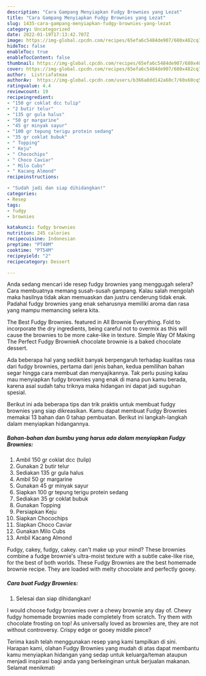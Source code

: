 ```yaml
---
description: "Cara Gampang Menyiapkan Fudgy Brownies yang Lezat"
title: "Cara Gampang Menyiapkan Fudgy Brownies yang Lezat"
slug: 1435-cara-gampang-menyiapkan-fudgy-brownies-yang-lezat
category: Uncategorized
date: 2022-01-19T17:13:42.707Z
image: https://img-global.cpcdn.com/recipes/65efa6c5484de907/680x482cq70/fudgy-brownies-foto-resep-utama.jpg
hideToc: false
enableToc: true
enableTocContent: false
thumbnail: https://img-global.cpcdn.com/recipes/65efa6c5484de907/680x482cq70/fudgy-brownies-foto-resep-utama.jpg
cover: https://img-global.cpcdn.com/recipes/65efa6c5484de907/680x482cq70/fudgy-brownies-foto-resep-utama.jpg
author:  Listriafatmaa
authorAv:  https://img-global.cpcdn.com/users/b366a8dd142a60c7/60x60cq50/avatar.jpg
ratingvalue: 4.4
reviewcount: 19
recipeingredient:
- "150 gr coklat dcc tulip"
- "2 butir telur"
- "135 gr gula halus"
- "50 gr margarine"
- "45 gr minyak sayur"
- "100 gr tepung terigu protein sedang"
- "35 gr coklat bubuk"
- " Topping"
- " Keju"
- " Chocochips"
- " Choco Caviar"
- " Milo Cubs"
- " Kacang Almond"
recipeinstructions:

- "Sudah jadi dan siap dihidangkan!"
categories:
- Resep
tags:
- fudgy
- brownies

katakunci: fudgy brownies 
nutrition: 245 calories
recipecuisine: Indonesian
preptime: "PT40M"
cooktime: "PT54M"
recipeyield: "2"
recipecategory: Dessert

---
```



Anda sedang mencari ide resep fudgy brownies yang menggugah selera? Cara membuatnya memang susah-susah gampang. Kalau salah mengolah maka hasilnya tidak akan memuaskan dan justru cenderung tidak enak. Padahal fudgy brownies yang enak seharusnya memiliki aroma dan rasa yang mampu memancing selera kita.


The Best Fudgy Brownies. featured in All Brownie Everything. Fold to incorporate the dry ingredients, being careful not to overmix as this will cause the brownies to be more cake-like in texture. Simple Way Of Making The Perfect Fudgy BrownieA chocolate brownie is a baked chocolate dessert.

Ada beberapa hal yang sedikit banyak berpengaruh terhadap kualitas rasa dari fudgy brownies, pertama dari jenis bahan, kedua pemilihan bahan segar hingga cara membuat dan menyajikannya. Tak perlu pusing kalau mau menyiapkan fudgy brownies yang enak di mana pun kamu berada, karena asal sudah tahu triknya maka hidangan ini dapat jadi suguhan spesial.


Berikut ini ada beberapa tips dan trik praktis untuk membuat fudgy brownies yang siap dikreasikan. Kamu dapat membuat Fudgy Brownies memakai 13 bahan dan 0 tahap pembuatan. Berikut ini langkah-langkah dalam menyiapkan hidangannya.

<!--inarticleads1-->

##### Bahan-bahan dan bumbu yang harus ada dalam menyiapkan Fudgy Brownies:

1. Ambil 150 gr coklat dcc (tulip)
1. Gunakan 2 butir telur
1. Sediakan 135 gr gula halus
1. Ambil 50 gr margarine
1. Gunakan 45 gr minyak sayur
1. Siapkan 100 gr tepung terigu protein sedang
1. Sediakan 35 gr coklat bubuk
1. Gunakan  Topping
1. Persiapkan  Keju
1. Siapkan  Chocochips
1. Siapkan  Choco Caviar
1. Gunakan  Milo Cubs
1. Ambil  Kacang Almond


Fudgy, cakey, fudgy, cakey. can&#39;t make up your mind? These brownies combine a fudge brownie&#39;s ultra-moist texture with a subtle cake-like rise, for the best of both worlds. These Fudgy Brownies are the best homemade brownie recipe. They are loaded with melty chocolate and perfectly gooey. 

<!--inarticleads2-->

##### Cara buat Fudgy Brownies:


1. Selesai dan siap dihidangkan!

I would choose fudgy brownies over a chewy brownie any day of. Chewy fudgy homemade brownies made completely from scratch. Try them with chocolate frosting on top! As universally loved as brownies are, they are not without controversy. Crispy edge or gooey middle piece? 

Terima kasih telah menggunakan resep yang kami tampilkan di sini. Harapan kami, olahan Fudgy Brownies yang mudah di atas dapat membantu kamu menyiapkan hidangan yang sedap untuk keluarga/teman ataupun menjadi inspirasi bagi anda yang berkeinginan untuk berjualan makanan. Selamat menikmati
